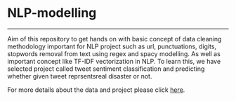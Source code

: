 # NLP-modelling
_______________________________________
Aim of this repository to get hands on with basic concept of data cleaning methodology important for NLP project such as url, punctuations, digits, stopwords removal from text using regex and spacy modelling. As well as important concept like TF-IDF vectorization in NLP. To learn this, we have selected project called tweet sentiment classification and predicting whether given tweet reprsentsreal disaster or not.

For more details about the data and project please click [here](https://google.com).

